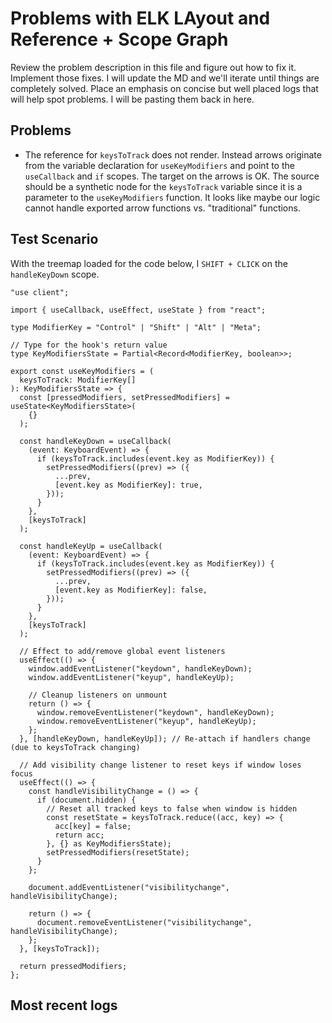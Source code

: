 # Problems with ELK LAyout and Reference + Scope Graph

Review the problem description in this file and figure out how to fix it. Implement those fixes. I will update the MD and we'll iterate until things are completely solved. Place an emphasis on concise but well placed logs that will help spot problems. I will be pasting them back in here.

## Problems

- The reference for `keysToTrack` does not render. Instead arrows originate from the variable declaration for `useKeyModifiers` and point to the `useCallback` and `if` scopes. The target on the arrows is OK. The source should be a synthetic node for the `keysToTrack` variable since it is a parameter to the `useKeyModifiers` function. It looks like maybe our logic cannot handle exported arrow functions vs. "traditional" functions.

## Test Scenario

With the treemap loaded for the code below, I `SHIFT + CLICK` on the `handleKeyDown` scope.

```tsx
"use client";

import { useCallback, useEffect, useState } from "react";

type ModifierKey = "Control" | "Shift" | "Alt" | "Meta";

// Type for the hook's return value
type KeyModifiersState = Partial<Record<ModifierKey, boolean>>;

export const useKeyModifiers = (
  keysToTrack: ModifierKey[]
): KeyModifiersState => {
  const [pressedModifiers, setPressedModifiers] = useState<KeyModifiersState>(
    {}
  );

  const handleKeyDown = useCallback(
    (event: KeyboardEvent) => {
      if (keysToTrack.includes(event.key as ModifierKey)) {
        setPressedModifiers((prev) => ({
          ...prev,
          [event.key as ModifierKey]: true,
        }));
      }
    },
    [keysToTrack]
  );

  const handleKeyUp = useCallback(
    (event: KeyboardEvent) => {
      if (keysToTrack.includes(event.key as ModifierKey)) {
        setPressedModifiers((prev) => ({
          ...prev,
          [event.key as ModifierKey]: false,
        }));
      }
    },
    [keysToTrack]
  );

  // Effect to add/remove global event listeners
  useEffect(() => {
    window.addEventListener("keydown", handleKeyDown);
    window.addEventListener("keyup", handleKeyUp);

    // Cleanup listeners on unmount
    return () => {
      window.removeEventListener("keydown", handleKeyDown);
      window.removeEventListener("keyup", handleKeyUp);
    };
  }, [handleKeyDown, handleKeyUp]); // Re-attach if handlers change (due to keysToTrack changing)

  // Add visibility change listener to reset keys if window loses focus
  useEffect(() => {
    const handleVisibilityChange = () => {
      if (document.hidden) {
        // Reset all tracked keys to false when window is hidden
        const resetState = keysToTrack.reduce((acc, key) => {
          acc[key] = false;
          return acc;
        }, {} as KeyModifiersState);
        setPressedModifiers(resetState);
      }
    };

    document.addEventListener("visibilitychange", handleVisibilityChange);

    return () => {
      document.removeEventListener("visibilitychange", handleVisibilityChange);
    };
  }, [keysToTrack]);

  return pressedModifiers;
};
```

## Most recent logs

```

```
